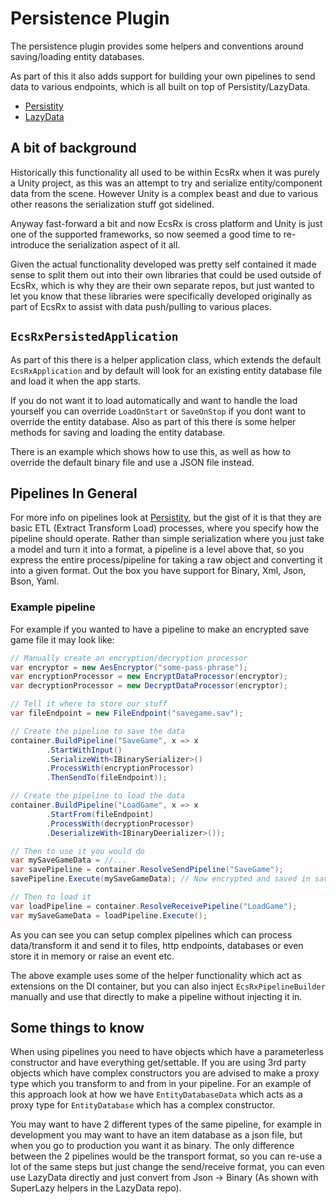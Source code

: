 # Persistence Plugin

The persistence plugin provides some helpers and conventions around saving/loading entity databases.

As part of this it also adds support for building your own pipelines to send data to various endpoints, which is all built on top of Persistity/LazyData.

- [Persistity](https://github.com/grofit/persistity)
- [LazyData](https://github.com/grofit/LazyData)

## A bit of background

Historically this functionality all used to be within EcsRx when it was purely a Unity project, as this was an attempt to try and serialize entity/component data from the scene. However Unity is a complex beast and due to various other reasons the serialization stuff got sidelined.

Anyway fast-forward a bit and now EcsRx is cross platform and Unity is just one of the supported frameworks, so now seemed a good time to re-introduce the serialization aspect of it all.

Given the actual functionality developed was pretty self contained it made sense to split them out into their own libraries that could be used outside of EcsRx, which is why they are their own separate repos, but just wanted to let you know that these libraries were specifically developed originally as part of EcsRx to assist with data push/pulling to various places.

## `EcsRxPersistedApplication`

As part of this there is a helper application class, which extends the default `EcsRxApplication` and by default will look for an existing entity database file and load it when the app starts.

If you do not want it to load automatically and want to handle the load yourself you can override `LoadOnStart` or `SaveOnStop` if you dont want to override the entity database. Also as part of this there is some helper methods for saving and loading the entity database.

There is an example which shows how to use this, as well as how to override the default binary file and use a JSON file instead.

## Pipelines In General

For more info on pipelines look at [Persistity](https://github.com/grofit/persistity), but the gist of it is that they are basic ETL (Extract Transform Load) processes, where you specify how the pipeline should operate. Rather than simple serialization where you just take a model and turn it into a format, a pipeline is a level above that, so you express the entire process/pipeline for taking a raw object and converting it into a given format. Out the box you have support for Binary, Xml, Json, Bson, Yaml.

### Example pipeline 
For example if you wanted to have a pipeline to make an encrypted save game file it may look like:

```csharp
// Manually create an encryption/decryption processor
var encryptor = new AesEncryptor("some-pass-phrase");
var encryptionProcessor = new EncryptDataProcessor(encryptor);
var decryptionProcessor = new DecryptDataProcessor(encryptor);

// Tell it where to store our stuff
var fileEndpoint = new FileEndpoint("savegame.sav");

// Create the pipeline to save the data
container.BuildPipeline("SaveGame", x => x
        .StartWithInput()
        .SerializeWith<IBinarySerializer>()
        .ProcessWith(encryptionProcessor)
        .ThenSendTo(fileEndpoint));

// Create the pipeline to load the data
container.BuildPipeline("LoadGame", x => x
        .StartFrom(fileEndpoint)
        .ProcessWith(decryptionProcessor)
        .DeserializeWith<IBinaryDeerializer>());

// Then to use it you would do
var mySaveGameData = //...
var savePipeline = container.ResolveSendPipeline("SaveGame");
savePipeline.Execute(mySaveGameData); // Now encrypted and saved in savegame.sav

// Then to load it
var loadPipeline = container.ResolveReceivePipeline("LoadGame");
var mySaveGameData = loadPipeline.Execute();
```

As you can see you can setup complex pipelines which can process data/transform it and send it to files, http endpoints, databases or even store it in memory or raise an event etc.

The above example uses some of the helper functionality which act as extensions on the DI container, but you can also inject `EcsRxPipelineBuilder` manually and use that directly to make a pipeline without injecting it in.

## Some things to know

When using pipelines you need to have objects which have a parameterless constructor and have everything get/settable. If you are using 3rd party objects which have complex constructors you are advised to make a proxy type which you transform to and from in your pipeline. For an example of this approach look at how we have `EntityDatabaseData` which acts as a proxy type for `EntityDatabase` which has a complex constructor.

You may want to have 2 different types of the same pipeline, for example in development you may want to have an item database as a json file, but when you go to production you want it as binary. The only difference between the 2 pipelines would be the transport format, so you can re-use a lot of the same steps but just change the send/receive format, you can even use LazyData directly and just convert from Json -> Binary (As shown with SuperLazy helpers in the LazyData repo).